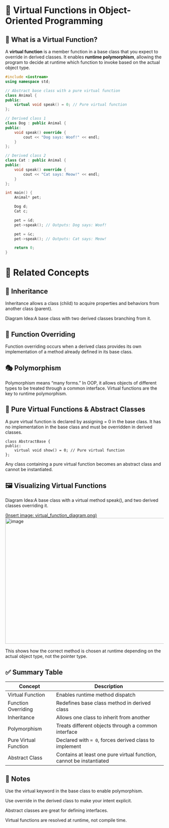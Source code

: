 # 🧠 Virtual Functions in Object-Oriented Programming

## 📘 What is a Virtual Function?

A **virtual function** is a member function in a base class that you expect to override in derived classes. It enables **runtime polymorphism**, allowing the program to decide at runtime which function to invoke based on the actual object type.

```cpp
#include <iostream>
using namespace std;

// Abstract base class with a pure virtual function
class Animal {
public:
    virtual void speak() = 0; // Pure virtual function
};

// Derived class 1
class Dog : public Animal {
public:
    void speak() override {
        cout << "Dog says: Woof!" << endl;
    }
};

// Derived class 2
class Cat : public Animal {
public:
    void speak() override {
        cout << "Cat says: Meow!" << endl;
    }
};

int main() {
    Animal* pet;

    Dog d;
    Cat c;

    pet = &d;
    pet->speak(); // Outputs: Dog says: Woof!

    pet = &c;
    pet->speak(); // Outputs: Cat says: Meow!

    return 0;
}

```
# 🧩 Related Concepts

## 🔗 Inheritance
Inheritance allows a class (child) to acquire properties and behaviors from another class (parent).

Diagram Idea:A base class with two derived classes branching from it.


## 🔄 Function Overriding

Function overriding occurs when a derived class provides its own implementation of a method already defined in its base class.

## 🎭 Polymorphism

Polymorphism means “many forms.” In OOP, it allows objects of different types to be treated through a common interface. Virtual functions are the key to runtime polymorphism.

## 🧪 Pure Virtual Functions & Abstract Classes

A pure virtual function is declared by assigning = 0 in the base class. It has no implementation in the base class and must be overridden in derived classes.
```
class AbstractBase {
public:
    virtual void show() = 0; // Pure virtual function
};
```
Any class containing a pure virtual function becomes an abstract class and cannot be instantiated.

## 🖼️ Visualizing Virtual Functions

Diagram Idea:A base class with a virtual method speak(), and two derived classes overriding it.

[(Insert image: virtual_function_diagram.png)](https://bing.com/th/id/BCEI.81240555-4217-4e14-8977-98a866b7853a.png)<img width="600" height="400" alt="image" src="https://github.com/user-attachments/assets/ce1d0103-3cc9-4f57-87cb-9451ce00b828" />


This shows how the correct method is chosen at runtime depending on the actual object type, not the pointer type.

## ✅ Summary Table

| Concept              | Description                                                                 |
|----------------------|-----------------------------------------------------------------------------|
| Virtual Function      | Enables runtime method dispatch                                             |
| Function Overriding   | Redefines base class method in derived class                                |
| Inheritance           | Allows one class to inherit from another                                    |
| Polymorphism          | Treats different objects through a common interface                         |
| Pure Virtual Function | Declared with `= 0`, forces derived class to implement                      |
| Abstract Class        | Contains at least one pure virtual function, cannot be instantiated         |

## 📎 Notes

Use the virtual keyword in the base class to enable polymorphism.

Use override in the derived class to make your intent explicit.

Abstract classes are great for defining interfaces.

Virtual functions are resolved at runtime, not compile time.
